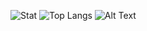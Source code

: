 ![Stat](https://github-readme-stats.vercel.app/api?username=sierra007117&count_private=true&show_icons=true)
![Top Langs](https://github-readme-stats.vercel.app/api/top-langs/?username=sierra007117&langs_count=9&layout=compact&hide=html)
![Alt Text](https://github.com/Sierra007117/Sierra007117/blob/master/wp.gif)
